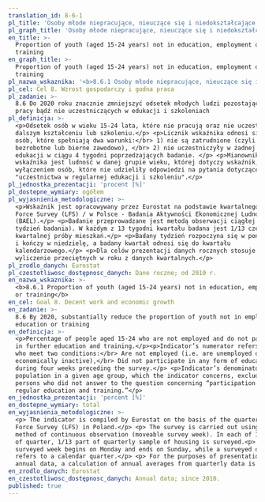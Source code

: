 ```yaml
---
translation_id: 8-6-1
pl_title: 'Osoby młode niepracujące, nieuczące się i niedokształcające się'
pl_graph_title: 'Osoby młode niepracujące, nieuczące się i niedokształcające się'
en_title: >-
  Proportion of youth (aged 15-24 years) not in education, employment or
  training
en_graph_title: >-
  Proportion of youth (aged 15-24 years) not in education, employment or
  training
pl_nazwa_wskaznika: '<b>8.6.1 Osoby młode niepracujące, nieuczące się i niedokształcające się</b>'
pl_cel: Cel 8. Wzrost gospodarczy i godna praca
pl_zadanie: >-
  8.6 Do 2020 roku znacznie zmniejszyć odsetek młodych ludzi pozostających bez
  pracy bądź nie uczestniczących w edukacji i szkoleniach
pl_definicja: >-
  <p>Odsetek osób w wieku 15-24 lata, które nie pracują oraz nie uczestniczą w
  dalszym kształceniu lub szkoleniu.</p> <p>Licznik wskaźnika odnosi się do
  osób, które spełniają dwa warunki:</br> 1) nie są zatrudnione (czyli są
  bezrobotne lub bierne zawodowo), </br> 2) nie uczestniczyły w żadnej formie
  edukacji w ciągu 4 tygodni poprzedzających badanie. </p> <p>Mianownikiem
  wskaźnika jest ludność w danej grupie wieku, której dotyczy wskaźnik, z
  wyłączeniem osób, które nie udzieliły odpowiedzi na pytania dotyczące
  "uczestnictwa w regularnej edukacji i szkoleniu".</p>
pl_jednostka_prezentacji: 'procent [%]'
pl_dostepne_wymiary: ogółem
pl_wyjasnienia_metodologiczne: >-
  <p>Wskaźnik jest opracowywany przez Eurostat na podstawie kwartalnego Labour
  Force Survey (LFS) / w Polsce - Badania Aktywności Ekonomicznej Ludności
  (BAEL).</p> <p>Badanie przeprowadzane jest metodą obserwacji ciągłej (ruchomy
  tydzień badania). W każdym z 13 tygodni kwartału badana jest 1/13 część
  kwartalnej próby mieszkań.</p> <p>Badany tydzień rozpoczyna się w poniedziałek
  i kończy w niedzielę, a badany kwartał odnosi się do kwartału
  kalendarzowego.</p> <p>Dla celów prezentacji danych rocznych stosuje się
  wyliczenie przeciętnych w roku z danych kwartalnych.</p>
pl_zrodlo_danych: Eurostat
pl_czestotliwosc_dostępnosc_danych: Dane roczne; od 2010 r.
en_nazwa_wskaznika: >-
  <b>8.6.1 Proportion of youth (aged 15-24 years) not in education, employment
  or training</b>
en_cel: Goal 8. Decent work and economic growth
en_zadanie: >-
  8.6 By 2020, substantially reduce the proportion of youth not in employment,
  education or training
en_definicja: >-
  <p>Percentage of people aged 15-24 who are not employed and do not participate
  in further education and training.</p><p>Indicator’s numerator refers to those
  who meet two conditions:</br> Are not employed (i.e. are unemployed or
  economically inactive),</br> Did not participate in any form of education
  during four weeks preceding the survey.</p> <p>Indicator’s denominator is a
  population in a given age group, which the indicator concerns, excluding
  persons who did not answer to the question concerning “participation in
  regular education and training.”</p>
en_jednostka_prezentacji: 'percent [%]'
en_dostepne_wymiary: total
en_wyjasnienia_metodologiczne: >-
  <p> The indicator is compiled by Eurostat on the basis of the quarterly Labour
  Force Survey (LFS) in Poland.</p> <p> The survey is carried out using the
  method of continuous observation (moveable survey week). In each of 13 weeks
  of quarter, 1/13 part of quarterly sample of housing is surveyed.<p> </p> A
  surveyed week begins on Monday and ends on Sunday, while a surveyed quarter
  refers to a calendar quarter.</p> <p> For the purposes of presentation of
  annual data, a calculation of annual averages from quarterly data is used.</p>
en_zrodlo_danych: Eurostat
en_czestotliwosc_dostępnosc_danych: Annual data; since 2010.
published: true
---
```

